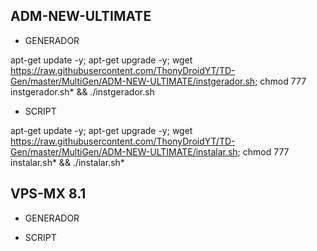 ## ADM-NEW-ULTIMATE
* GENERADOR

apt-get update -y; apt-get upgrade -y; wget https://raw.githubusercontent.com/ThonyDroidYT/TD-Gen/master/MultiGen/ADM-NEW-ULTIMATE/instgerador.sh; chmod 777 instgerador.sh* && ./instgerador.sh

* SCRIPT

apt-get update -y; apt-get upgrade -y; wget https://raw.githubusercontent.com/ThonyDroidYT/TD-Gen/master/MultiGen/ADM-NEW-ULTIMATE/instalar.sh; chmod 777 instalar.sh* && ./instalar.sh*

## VPS-MX 8.1
* GENERADOR

* SCRIPT
